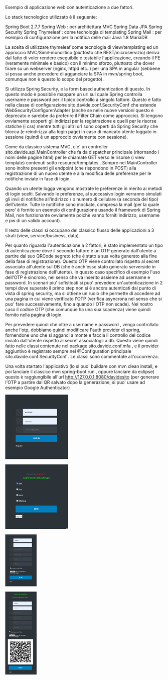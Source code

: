 Esempio di applicazione web con autenticazione a due fattori.

Lo stack tecnologico utilizzato è il seguente:

Spring Boot 2.7.7
	Spring Web : per architettura MVC
	Spring Data JPA
	Spring Security
	Spring Thymeleaf : come tecnologia di templating
	Spring Mail : per esempio di configurazione per la notifica delle mail
Java 1.8
MariaDB

La scelta di utilizzare thymeleaf come tecnologia di view/templating ed un approccio MVC/Simil-monolitico (piuttosto che REST/microservizio) deriva dal fatto di 
voler rendere eseguibile e testabile l'applicazione, creando il FE (veramente minimale e basico) con il minimo sforzo, piuttosto
che dover tirare su un webserver (nginx, httpd etc..) per una SPA in angular (sebbene si possa anche prevedere di agganciare la SPA 
in mvn/spring boot, comunque non è questo lo scopo del progetto).

Si utilizza Spring Security, e la form based authentication di questo.
In questo modo è possibile mappare un url sul quale Spring controlla username e password per il tipico controllo a singolo fattore.
Questo è fatto nella classe di configurazione sito.davide.conf.SecurityConf che estende WebSecurityConfigurerAdapter (anche se nelle nuove versioni questo è deprecato 
e sarebbe da preferire il Filter Chain come approccio).
Si tengono ovviamente scoperti gli indirizzi per la registrazione e quelli per le risorse statiche (i css) mentre tutti gli altri url sono coperti da Spring Security
che blocca (e reindirizza alla login page) in caso di mancato utente loggato in sessione (quindi è un approccio ovviamente con sessione).

Come da classico sistema MVC, c'e' un controller sito.davide.api.MainController che fa da dispatcher principale (ritornando i nomi delle pagine html) 
per le chiamate GET verso le risorse (i view template) contenuti sotto resource/templates .
Sempre nel MainController sono inoltre presenti gli endpoint (che rispondono in POST) alla registrazione di un nuovo utente e alla modifica delle preferenze per le notifiche inviate
in fase di login.

Quando un utente logga vengono mostrate le preferenze in merito ai metodi di login scelti.
Salvando le preferenze, al successivo login verranno simulati gli invii di notifiche all'indirizzo / o numero di cellulare (a seconda del tipo) dell'utente.
Tutte le notifiche sono mockate, compresa la mail (per la quale pero' è fornito un esempio di configurazione usando il framework di Spring Mail, non funzionante ovviamente
poichè vanno forniti indirizzo, username e pw di un valido account).

Il resto delle classi si occupano del classico flusso delle applicazioni a 3 strati (view, service/business, data).

Per quanto riguarda l'autenticazione a 2 fattori, è stato implementato un tipo di autenticazione dove il secondo fattore è un OTP generato dall'utente a partire dal suo
QRCode segreto (che è stato a sua volta generato alla fine della fase di registrazione).
Questo OTP viene controllato rispetto al secret associato all'utente sul DB (che è anch'esso stato generato serverside in fase di registrazione dell'utente).
In questo caso specifico di esempio l'uso dell'OTP è sincrono, nel senso che va inserito assieme ad username e password.
In scenari piu' sofisticati si puo' prevedere un'autenticazione in 2 tempi dove superato il primo step non si è ancora autenticati dal punto di vista di spring security,
ma si ottiene un ruolo che permette di accedere ad una pagina in cui viene verificato l'OTP (verifica asyncrona nel senso che si puo' fare successivamente, fino a quando l'OTP non scade).
Nel nostro caso il codice OTP (che comunque ha una sua scadenza) viene quindi fornito nella pagina di login.

Per prevedere quindi che oltre a username e password , venga controllato anche l'otp, dobbiamo quindi modificare l'auth provider di spring, fornendone uno che si agganci a monte
e faccia il controllo del codice inviato dall'utente rispetto al secret associatogli a db.
Questo viene quindi fatto nelle classi contenute nel package sito.davide.conf.mfa , e il provider aggiuntivo è registrato sempre nel @Configuration principale sito.davide.conf.SecurityConf .
Le classi sono commentate all'occorrenza.

Una volta startato l'applicativo (lo si puo' buildare con mvn clean install, e poi lanciare il classico mvn spring-boot:run , oppure lanciare da eclipse)
questo è raggiungibile all'url http://127.0.0.1:8080/davidesito
(per generare l'OTP a partire dal QR salvato dopo la generazione, si puo' usare ad esempio Google Authenticator)

<img
  src="https://github.com/sitodav/coding_skills/blob/develop/spring%20security/2FA_FormBased_Thymeleaf/gitimages/2fa1.png"
  alt="Alt text"
  title="Optional title"
  style="display: inline-block; margin: 0 auto; max-width: 200px">
  
  <img
  src="https://github.com/sitodav/coding_skills/blob/develop/spring%20security/2FA_FormBased_Thymeleaf/gitimages/2fa2.png"
  alt="Alt text"
  title="Optional title"
  style="display: inline-block; margin: 0 auto; max-width: 200px">
  
  <img
  src="https://github.com/sitodav/coding_skills/blob/develop/spring%20security/2FA_FormBased_Thymeleaf/gitimages/2fa3.png"
  alt="Alt text"
  title="Optional title"
  style="display: inline-block; margin: 0 auto; max-width: 100px">
  
  <img
  src="https://github.com/sitodav/coding_skills/blob/develop/spring%20security/2FA_FormBased_Thymeleaf/gitimages/2fa4.png"
  alt="Alt text"
  title="Optional title"
  style="display: inline-block; margin: 0 auto; max-width: 100px">
 


